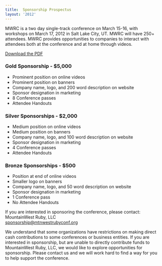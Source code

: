 ```yaml
---
title:  Sponsorship Prospectus
layout: '2012'
---
```

MWRC is a two day single-track conference on March 15-16, with workshops
on March 17, 2012 in Salt Lake City, UT. MWRC will have 250+ attendees.
MWRC provides opportunities to companies to interact with attendees both
at the conference and at home through videos.  

[Download the PDF][]

### Gold Sponsorship - $5,000

-   Prominent position on online videos
-   Prominent position on banners
-   Company name, logo, and 200 word description on website
-   Sponsor designation in marketing
-   8 Conference passes
-   Attendee Handouts

### Silver Sponsorships - $2,000

-   Medium position on online videos
-   Medium position on banners
-   Company name, logo, and 100 word description on website
-   Sponsor designation in marketing
-   4 Conference passes
-   Attendee Handouts

### Bronze Sponsorships - $500

-   Position at end of online videos
-   Smaller logo on banners
-   Company name, logo, and 50 word description on website
-   Sponsor designation in marketing
-   1 Conference pass
-   No Attendee Handouts

If you are interested in sponsoring the conference, please contact:\
 MountainWest Ruby, LLC\
 [sponsorship@mtnwestrubyconf.org][]

We understand that some organizations have restrictions on making direct
cash contributions to some conferences or business entities. If you are
interested in sponsorship, but are unable to directly contribute funds
to MountainWest Ruby, LLC, we would like to explore opportunities for
sponsorship. Please contact us and we will work hard to find a way for
you to help support the conference.

  [Download the PDF]: prospectus.pdf
  [sponsorship@mtnwestrubyconf.org]: mailto:sponsorship@mtnwestrubyconf.org
